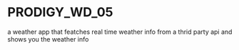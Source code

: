 # PRODIGY_WD_05
a weather app that featches real time weather info from a thrid party api and shows you the weather info
